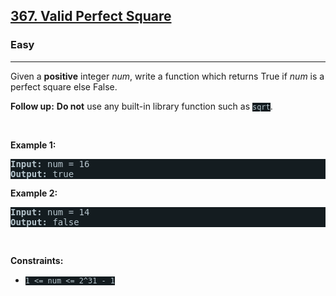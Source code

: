 <h2><a href="https://leetcode.com/problems/valid-perfect-square/">367. Valid Perfect Square</a></h2><h3>Easy</h3><hr><div><p>Given a <strong>positive</strong> integer <i>num</i>, write a function which returns True if <i>num</i> is a perfect square else False.</p>

<p><b>Follow up:</b> <b>Do not</b> use any built-in library function such as <code style="background-color: rgb(20, 28, 32) !important; color: rgb(183, 198, 205) !important;">sqrt</code>.</p>

<p>&nbsp;</p>
<p><strong class="example">Example 1:</strong></p>
<pre style="background-color: rgb(20, 28, 32) !important; color: rgb(183, 198, 206) !important;"><strong>Input:</strong> num = 16
<strong>Output:</strong> true
</pre><p><strong class="example">Example 2:</strong></p>
<pre style="background-color: rgb(20, 28, 32) !important; color: rgb(183, 198, 206) !important;"><strong>Input:</strong> num = 14
<strong>Output:</strong> false
</pre>
<p>&nbsp;</p>
<p><strong>Constraints:</strong></p>

<ul>
	<li><code style="background-color: rgb(20, 28, 32) !important; color: rgb(183, 198, 205) !important;">1 &lt;= num &lt;= 2^31 - 1</code></li>
</ul>
</div>
